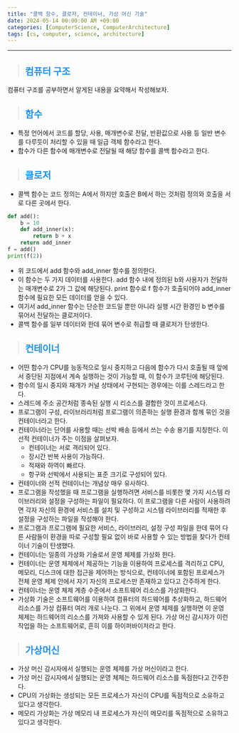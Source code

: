 ```yaml
---
title: "콜백 함수, 클로저, 컨테이너, 가상 머신 기술"
date: 2024-05-14 00:00:00 AM +09:00
categories: [ComputerScience, ComputerArchitecture]
tags: [cs, computer, science, architecture]
---
```

***

>## <span style='color:#1E90FF'>컴퓨터 구조</span>
컴퓨터 구조를 공부하면서 알게된 내용을 요약해서 작성해보자. <br>

>## <span style='color:#1E90FF'>함수</span>
- 특정 언어에서 코드를 할당, 사용, 매개변수로 전달, 반환값으로 사용 등 일반 변수를 다루듯이 처리할 수 있을 때 일급 객체 함수라고 한다. <br>
- 함수가 다른 함수에 매개변수로 전달될 때 해당 함수를 콜백 함수라고 한다. <br>

>## <span style='color:#1E90FF'>클로저</span>
- 콜백 함수는 코드 정의는 A에서 하지만 호출은 B에서 하는 것처럼 정의와 호출을 서로 다른 곳에서 한다. <br>
```python
def add():
    b = 10
    def add_inner(x):
        return b + x
    return add_inner
f = add()
print(f(2))
```
- 위 코드에서 add 함수와 add_inner 함수를 정의한다. <br>
- 이 함수는 두 가지 데이터를 사용한다. add 함수 내에 정의된 b와 사용자가 전달하는 매개변수로 2가 그 값에 해당된다. print 함수로 f 함수가 호출되어야 add_inner 함수에 필요한 모든 데이터를 얻을 수 있다. <br>
- 여기서 add_inner 함수는 단순한 코드일 뿐만 아니라 실행 시간 환경인 b 변수를 묶어서 전달하는 클로저이다. <br>
- 콜백 함수를 일부 데이터와 한데 묶어 변수로 취급할 때 클로저가 탄생한다. <br>

>## <span style='color:#1E90FF'>컨테이너</span>
- 어떤 함수가 CPU를 능동적으로 일시 중지하고 다음에 함수가 다시 호출될 때 앞에서 중단된 지점에서 계속 실행하는 것이 가능할 때, 이 함수가 코루틴에 해당된다. <br>
- 함수의 일시 중지와 재개가 커널 상태에서 구현되는 경우에는 이를 스레드라고 한다. <br>
- 스레드에 주소 공간처럼 종속된 실행 시 리소스를 결합한 것이 프로세스다. <br>
- 프로그램이 구성, 라이브러리처럼 프로그램이 의존하는 실행 환경과 함께 묶인 것을 컨테이너라고 한다. <br>
- 컨테이너라는 단어를 사용할 때는 선박 배송 등에서 쓰는 수송 용기를 지칭한다. 이 선적 컨테이너가 주는 이점을 살펴보자.
    - 컨테이너는 서로 격리되어 있다.
    - 장시간 반복 사용이 가능하다.
    - 적재와 하역이 빠르다.
    - 항구와 선박에서 사용되는 표준 크기로 구성되어 있다.
- 컨테이너와 선적 컨테이너는 개념상 매우 유사하다. <br>
- 프로그램을 작성했을 때 프로그램을 실행하려면 서비스를 비롯한 몇 가지 시스템 라이브러리와 설정을 구성하는 파일이 필요하다. 이 프로그램을 다른 사람이 사용하려면 각자 자신의 환경에 서비스를 설치 및 구성하고 시스템 라이브러리를 적재한 후 설정을 구성하는 파일을 작성해야 한다. <br>
- 프로그램과 프로그램에 필요한 서비스, 라이브러리, 설정 구성 파일을 한데 묶어 다른 사람들이 환경을 따로 구성할 필요 없이 바로 사용할 수 있는 방법을 찾다가 컨테이너 기술이 탄생했다. <br>
- 컨테이너는 일종의 가상화 기술로서 운영 체제를 가상화 한다. <br>
- 컨테이너는 운영 체제에서 제공하는 기능을 이용하여 프로세스를 격리하고 CPU, 메모리, 디스크에 대한 접근을 제어하는 방식으로, 컨테이너에 포함된 프로세스가 전체 운영 체제 안에서 자기 자신의 프로세스만 존재하고 있다고 간주하게 한다. <br>
- 컨테이너는 운영 체제 계층 수준에서 소프트웨어 리소스를 가상화한다. <br>
- 가상화 기술은 소프트웨어를 이용하여 컴퓨터의 하드웨어를 추상화하고, 하드웨어 리소스를 가상 컴퓨터 여러 개로 나눈다. 그 위에서 운영 체제를 실행하면 이 운영 체제는 하드웨어의 리소스를 가져와 사용할 수 있게 된다. 가상 머신 감시자가 이런 작업을 하는 소프트웨어로, 흔히 이를 하이퍼바이저라고 한다. <br>

>## <span style='color:#1E90FF'>가상머신</span>
- 가상 머신 감시자에서 실행되는 운영 체제를 가상 머신이라고 한다. <br>
- 가상 머신 감시자에서 실행되는 운영 체제는 하드웨어 리소스를 독점한다고 간주한다. <br>
- CPU의 가상화는 생성되는 모든 프로세스가 자신이 CPU를 독점적으로 소유하고 있다고 생각한다. <br>
- 메모리 가상화는 가상 메모리 내 프로세스가 자신이 메모리를 독점적으로 소유하고 있다고 생각한다. <br>